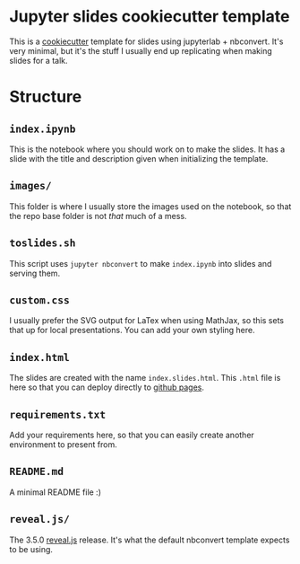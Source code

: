 # Jupyter slides cookiecutter template
This is a [cookiecutter](https://cookiecutter.readthedocs.io/en/latest/) template for slides using jupyterlab + nbconvert. It's very minimal, but it's the stuff I usually end up replicating when making slides for a talk.

# Structure

## `index.ipynb`
This is the notebook where you should work on to make the slides. It has a slide with the title and description given when initializing the template.

## `images/`
This folder is where I usually store the images used on the notebook, so that the repo base folder is not _that_ much of a mess.

## `toslides.sh`
This script uses `jupyter nbconvert` to make `index.ipynb` into slides and serving them.

## `custom.css`
I usually prefer the SVG output for LaTex when using MathJax, so this sets that up for local presentations. You can add your own styling here.

## `index.html`
The slides are created with the name `index.slides.html`. This `.html` file is here so that you can deploy directly to [github pages](https://pages.github.com).

## `requirements.txt`
Add your requirements here, so that you can easily create another environment to present from.

## `README.md`
A minimal README file :)

## `reveal.js/`
The 3.5.0 [reveal.js](https://github.com/hakimel/reveal.js/) release. It's what the default nbconvert template expects to be using.
